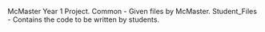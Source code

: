 McMaster Year 1 Project.
Common - Given files by McMaster.
Student_Files - Contains the code to be written by students.
